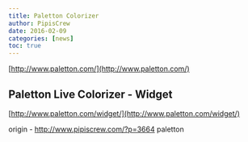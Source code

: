 ```yaml
---
title: Paletton Colorizer
author: PipisCrew
date: 2016-02-09
categories: [news]
toc: true
---
```


[http://www.paletton.com/](http://www.paletton.com/)

## Paletton Live Colorizer - Widget 

[http://www.paletton.com/widget/](http://www.paletton.com/widget/)

origin - http://www.pipiscrew.com/?p=3664 paletton